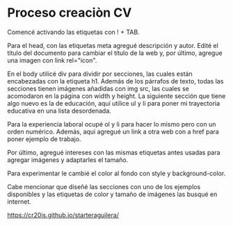 # Proceso creaciòn CV

Comencé activando las etiquetas con ! + TAB.

Para el head, con las etiquetas meta agregué descripción y autor. Edité el título del documento para cambiar el título de la web y, por último, agregue una imagen con link rel="icon".

En el body utilicé div para dividir por secciones, las cuales están encabezadas con la etiqueta h1. Además de los párrafos de texto, todas las secciones tienen imágenes añadidas con img src, las cuales se acomodaron en la página con width y height.
La siguiente sección que tiene algo nuevo es la de educación, aquí utilice ul y li para poner mi trayectoria educativa en una lista desordenada. 

Para la experiencia laboral ocupé ol y li para hacer lo mismo pero con un orden numérico. Además, aquí agregué un link a otra web con a href para poner ejemplo de trabajo.

Por último, agregué intereses con las mismas etiquetas antes usadas para agregar imágenes y adaptarles el tamaño.

Para experimentar le cambié el color al fondo con style y background-color.

Cabe mencionar que diseñé las secciones con uno de los ejemplos disponibles y las etiquetas de color y tamaño de imágenes las busqué en internet.

https://cr20is.github.io/starteraguilera/
